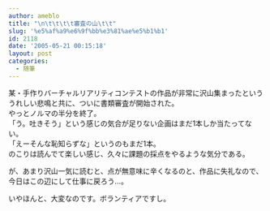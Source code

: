 ```yaml
---
author: ameblo
title: "\n\t\t\t\t審査の山\t\t"
slug: '%e5%af%a9%e6%9f%bb%e3%81%ae%e5%b1%b1'
id: 2118
date: '2005-05-21 00:15:18'
layout: post
categories:
  - 随筆
---
```


某・手作りバーチャルリアリティコンテストの作品が非常に沢山集まったといううれしい悲鳴と共に、ついに書類審査が開始された。  
やっとノルマの半分を終了。  
「う。吐きそう」という感じの気合が足りない企画はまだ1本しか当たってない。  
「えーそんな恥知らずな」というのもまだ1本。  
のこりは読んでて楽しい感じ、久々に課題の採点をやるような気分である。  

が、あまり沢山一気に読むと、点が無意味に辛くなるのと、作品に失礼なので、  
今日はこの辺にして仕事に戻ろう…。  

いやほんと、大変なのです。ボランティアですし。